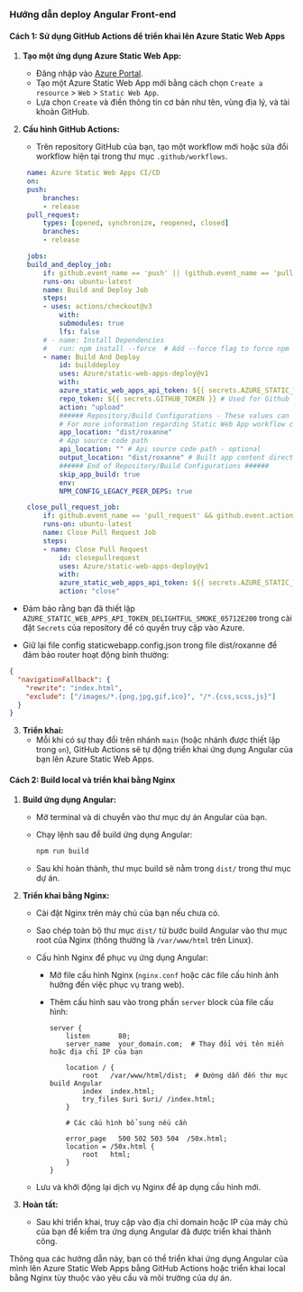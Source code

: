 ### Hướng dẫn deploy Angular Front-end

#### Cách 1: Sử dụng GitHub Actions để triển khai lên Azure Static Web Apps

1. **Tạo một ứng dụng Azure Static Web App:**

   - Đăng nhập vào [Azure Portal](https://portal.azure.com/).
   - Tạo một Azure Static Web App mới bằng cách chọn `Create a resource` > `Web` > `Static Web App`.
   - Lựa chọn `Create` và điền thông tin cơ bản như tên, vùng địa lý, và tài khoản GitHub.

2. **Cấu hình GitHub Actions:**

   - Trên repository GitHub của bạn, tạo một workflow mới hoặc sửa đổi workflow hiện tại trong thư mục `.github/workflows`.

   ```yaml
    name: Azure Static Web Apps CI/CD
    on:
    push:
        branches:
        - release
    pull_request:
        types: [opened, synchronize, reopened, closed]
        branches:
        - release

    jobs:
    build_and_deploy_job:
        if: github.event_name == 'push' || (github.event_name == 'pull_request' && github.event.action != 'closed')
        runs-on: ubuntu-latest
        name: Build and Deploy Job
        steps:
        - uses: actions/checkout@v3
            with:
            submodules: true
            lfs: false
        # - name: Install Dependencies
        #   run: npm install --force  # Add --force flag to force npm install
        - name: Build And Deploy
            id: builddeploy
            uses: Azure/static-web-apps-deploy@v1
            with:
            azure_static_web_apps_api_token: ${{ secrets.AZURE_STATIC_WEB_APPS_API_TOKEN_DELIGHTFUL_SMOKE_05712E200 }}
            repo_token: ${{ secrets.GITHUB_TOKEN }} # Used for Github integrations (i.e. PR comments)
            action: "upload"
            ###### Repository/Build Configurations - These values can be configured to match your app requirements. ######
            # For more information regarding Static Web App workflow configurations, please visit: https://aka.ms/swaworkflowconfig
            app_location: "dist/roxanne"
            # App source code path
            api_location: "" # Api source code path - optional
            output_location: "dist/roxanne" # Built app content directory - optional
            ###### End of Repository/Build Configurations ######
            skip_app_build: true
            env:
            NPM_CONFIG_LEGACY_PEER_DEPS: true

    close_pull_request_job:
        if: github.event_name == 'pull_request' && github.event.action == 'closed'
        runs-on: ubuntu-latest
        name: Close Pull Request Job
        steps:
        - name: Close Pull Request
            id: closepullrequest
            uses: Azure/static-web-apps-deploy@v1
            with:
            azure_static_web_apps_api_token: ${{ secrets.AZURE_STATIC_WEB_APPS_API_TOKEN_DELIGHTFUL_SMOKE_05712E200 }}
            action: "close"

   ```


- Đảm bảo rằng bạn đã thiết lập `AZURE_STATIC_WEB_APPS_API_TOKEN_DELIGHTFUL_SMOKE_05712E200` trong cài đặt `Secrets` của repository để có quyền truy cập vào Azure.

- Giữ lại file config staticwebapp.config.json trong file dist/roxanne để đảm bảo router hoạt động bình thường:

```json
{
  "navigationFallback": {
    "rewrite": "index.html",
    "exclude": ["/images/*.{png,jpg,gif,ico}", "/*.{css,scss,js}"]
  }
}
```

3. **Triển khai:**
   - Mỗi khi có sự thay đổi trên nhánh `main` (hoặc nhánh được thiết lập trong `on`), GitHub Actions sẽ tự động triển khai ứng dụng Angular của bạn lên Azure Static Web Apps.

#### Cách 2: Build local và triển khai bằng Nginx

1. **Build ứng dụng Angular:**

   - Mở terminal và di chuyển vào thư mục dự án Angular của bạn.
   - Chạy lệnh sau để build ứng dụng Angular:

     ```bash
     npm run build
     ```

   - Sau khi hoàn thành, thư mục build sẽ nằm trong `dist/` trong thư mục dự án.

2. **Triển khai bằng Nginx:**

   - Cài đặt Nginx trên máy chủ của bạn nếu chưa có.

   - Sao chép toàn bộ thư mục `dist/` từ bước build Angular vào thư mục root của Nginx (thông thường là `/var/www/html` trên Linux).

   - Cấu hình Nginx để phục vụ ứng dụng Angular:

     - Mở file cấu hình Nginx (`nginx.conf` hoặc các file cấu hình ảnh hưởng đến việc phục vụ trang web).
     - Thêm cấu hình sau vào trong phần `server` block của file cấu hình:

       ```nginx
       server {
           listen       80;
           server_name  your_domain.com;  # Thay đổi với tên miền hoặc địa chỉ IP của bạn

           location / {
               root   /var/www/html/dist;  # Đường dẫn đến thư mục build Angular
               index  index.html;
               try_files $uri $uri/ /index.html;
           }

           # Các cấu hình bổ sung nếu cần

           error_page   500 502 503 504  /50x.html;
           location = /50x.html {
               root   html;
           }
       }
       ```

   - Lưu và khởi động lại dịch vụ Nginx để áp dụng cấu hình mới.

3. **Hoàn tất:**
   - Sau khi triển khai, truy cập vào địa chỉ domain hoặc IP của máy chủ của bạn để kiểm tra ứng dụng Angular đã được triển khai thành công.

Thông qua các hướng dẫn này, bạn có thể triển khai ứng dụng Angular của mình lên Azure Static Web Apps bằng GitHub Actions hoặc triển khai local bằng Nginx tùy thuộc vào yêu cầu và môi trường của dự án.
